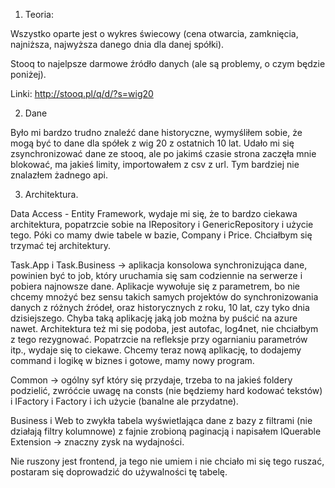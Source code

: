 1. Teoria:

Wszystko oparte jest o wykres świecowy (cena otwarcia, zamknięcia, najniższa, najwyższa danego dnia dla danej spółki).

Stooq to najelpsze darmowe źródło danych (ale są problemy, o czym będzie poniżej).

Linki:
http://stooq.pl/q/d/?s=wig20

2. Dane

Było mi bardzo trudno znaleźć dane historyczne, wymyśliłem sobie, że mogą być to dane dla spółek z wig 20 z ostatnich 10 lat. Udało mi się zsynchronizować dane ze stooq, ale po jakimś czasie strona zaczęła mnie blokować, ma jakieś limity, importowałem z csv z url. Tym bardziej nie znalazłem żadnego api.

3. Architektura.

Data Access - Entity Framework, wydaje mi się, że to bardzo ciekawa architektura, popatrzcie sobie na IRepository i GenericRepository i użycie tego. Póki co mamy dwie tabele w bazie, Company i Price. Chciałbym się trzymać tej architektury.

Task.App i Task.Business -> aplikacja konsolowa synchronizująca dane, powinien być to job, który uruchamia się sam codziennie na serwerze i pobiera najnowsze dane. Aplikacje wywołuje się z parametrem, bo nie chcemy mnożyć bez sensu takich samych projektów do synchronizowania danych z różnych źródeł, oraz historycznych z roku, 10 lat, czy tyko dnia dzisiejszego. Chyba taką aplikację jaką job można by puścić na azure nawet.
Architektura też mi się podoba, jest autofac, log4net, nie chciałbym z tego rezygnować. Popatrzcie na refleksje przy ogarnianiu parametrów itp., wydaje się to ciekawe. Chcemy teraz nową aplikację, to dodajemy command i logikę w biznes i gotowe, mamy nowy program.

Common -> ogólny syf który się przydaje, trzeba to na jakieś foldery podzielić, zwróćcie uwagę na consts (nie będziemy hard kodować tekstów) i IFactory i Factory i ich użycie (banalne ale przydatne).

Business i Web to zwykła tabela wyświetlająca dane z bazy z filtrami (nie działają filtry kolumnowe) z fajnie zrobioną paginacją i napisałem IQuerable Extension -> znaczny zysk na wydajności. 

Nie ruszony jest frontend, ja tego nie umiem i nie chciało mi się tego ruszać, postaram się doprowadzić do używalności tę tabelę.
